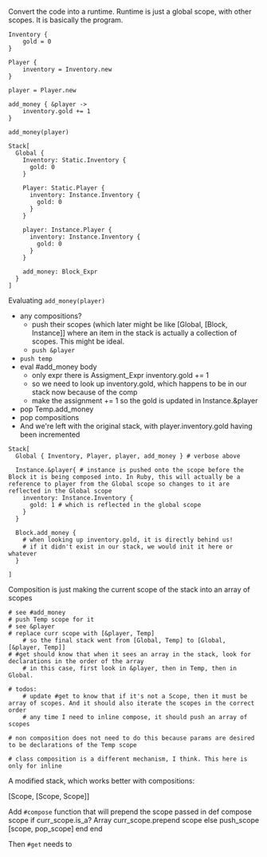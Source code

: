 Convert the code into a runtime. Runtime is just a global scope, with other scopes. It is basically the program.
```
Inventory {
	gold = 0
}

Player {
	inventory = Inventory.new
}

player = Player.new

add_money { &player ->
	inventory.gold += 1
}

add_money(player)
```
```
Stack[
  Global {
    Inventory: Static.Inventory {
      gold: 0 
    }
  
    Player: Static.Player {
      inventory: Instance.Inventory {
        gold: 0
      }
    }
    
    player: Instance.Player {
      inventory: Instance.Inventory {
        gold: 0
      }
    }
    
    add_money: Block_Expr
  }
]
```  
Evaluating `add_money(player)`
- any compositions?
  - push their scopes (which later might be like [Global, [Block, Instance]] where an item in the stack is actually
	a collection of scopes. This might be ideal.
  - `push &player`
- `push temp`
- eval #add_money body
  - only expr there is Assigment_Expr inventory.gold += 1
  - so we need to look up inventory.gold, which happens to be in our stack now because of the comp 
  - make the assignment += 1 so the gold is updated in Instance.&player
- pop Temp.add_money
- pop compositions
- And we're left with the original stack, with player.inventory.gold having been incremented 
```
Stack[
  Global { Inventory, Player, player, add_money } # verbose above
  
  Instance.&player{ # instance is pushed onto the scope before the Block it is being composed into. In Ruby, this will actually be a reference to player from the Global scope so changes to it are reflected in the Global scope
	inventory: Instance.Inventory {
	  gold: 1 # which is reflected in the global scope
	}
  }

  Block.add_money {
  	# when looking up inventory.gold, it is directly behind us!
  	# if it didn't exist in our stack, we would init it here or whatever
  }

]
```

Composition is just making the current scope of the stack into an array of scopes

	# see #add_money
	# push Temp scope for it
	# see &player
	# replace curr scope with [&player, Temp]
		# so the final stack went from [Global, Temp] to [Global, [&player, Temp]]
	# #get should know that when it sees an array in the stack, look for declarations in the order of the array
		# in this case, first look in &player, then in Temp, then in Global.

	# todos:
		# update #get to know that if it's not a Scope, then it must be array of scopes. And it should also iterate the scopes in the correct order
		# any time I need to inline compose, it should push an array of scopes
	
	# non composition does not need to do this because params are desired to be declarations of the Temp scope
	
	# class composition is a different mechanism, I think. This here is only for inline
 

A modified stack, which works better with compositions:

[Scope, [Scope, Scope]]

Add `#compose` function that will prepend the scope passed in
def compose scope
  if curr_scope.is_a? Array
    curr_scope.prepend scope
  else
    push_scope [scope, pop_scope]
  end
end

Then `#get` needs to
